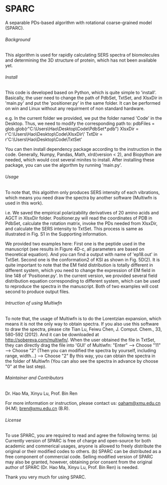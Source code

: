 # SPARC
A separable PDs-based algorithm with rotational coarse-grained model (SPARC).

######  Background ######
 This algorithm is used for rapidly calculating SERS spectra of biomolecules and determining the 3D structure of protein, which has not been available yet.

###### Install ###### 
 This code is developed based on Python, which is quite simple to 'install'. Basically, the user need to change the path of PdbSet, TxtSet, and XlsxDir in 'main.py' and put the 'positioner.py' in the same folder. It can be performed on win and Linux without any requirment of non standard hardware.

e.g. In the current folder we provided, we put the folder named 'Code' in the Desktop. Thus, we need to modify the corresponding path to:
    pdbFiles = glob.glob(r"C:\Users\Hao\Desktop\Code\PdbSet\*.pdb")
    XlsxDir = r'C:\Users\Hao\Desktop\Code\XlsxDir\\'
    TxtDir = r'C:\Users\Hao\Desktop\Code\TxtSet' 

You can then install dependency package according to the instruction in the code. Generally, Numpy, Pandas, Math, xlrd(version < 2), and Biopython are needed, which would cost several minites to install. After installing these package, you can use the algorthm by running 'main.py'.

###### Usage ######
 To note that, this algoithm only produces SERS intensity of each vibrations, which means you need draw the spectra by another software (Multiwfn is used in this work).

i.e. We saved the empirical polarizability derivatives of 20 amino acids and AGCT in XlsxDir folder. Positioner.py will read the coordinates of PDB in PdbSet, calculate the rotation matrix, invoke the PDs needed from XlsxDir, and calculate the SERS intensity to TxtSet. This process is same as illustrated in Fig. S1 in the Supporting information.

We provided two examples here:
First one is the peptide used in the manuscript (see results in Figure 4D-c, all parameters are based on theoretical equation). And you can find a output with name of 'ep18.out' in TxtSet. Second one is the conformation2 of KSI as shown in Fig. 5D(2). It is quite important to note that the EM field distribution is totally different in different system, which you need to change the expression of EM field in line 148 of 'Positioner.py'. In the current version, we provided several field distribution equation corresponding to different system, which can be used to reproduce the spectra in the manuscript. Both of two examples will cost second to produce output files.

###### Intruction of using Multiwfn ######
To note that, the usage of Multiwfn is to do the Lorentzian expansion, which means it is not the only way to obtain spectra. If you also use this software to draw the spectra, please cite Tian Lu, Feiwu Chen, J. Comput. Chem., 33, 580-592 (2012). And it can be downloaded at http://sobereva.com/multiwfn/.
When the user obtained the file in TxtSet, they can directly drag the file into 'GUI' of Multiwfn:
"Enter" ——> Choose "11" ——> Choose "2" (Then you can modified the spectra by yourself, including range, width...) ——> Choose "2"
By this way, you can obtain the spectra in the folder of Multiwfn (You can also see the spectra in advance by choose "0" at the last step).

###### Maintainer and Contributors ######

Dr. Hao Ma, Xinyu Lu, Prof. Bin Ren

For more information or instruction, please contact us: oaham@xmu.edu.cn (H.M); bren@xmu.edu.cn (B.R).

###### License ######
To use SPARC, you are required to read and agree the following terms:
(a) Currently version of SPARC is free of charge and open-source for both academic and commerical usages, anyone is allowed to freely distribute the original or their modified codes to others.
(b) SPARC can be distributed as a free component of commercial code. Selling modified version of SPARC may also be granted, however, obtaining prior consent from the original author of SPARC (Dr. Hao Ma, Xinyu Lu, Prof. Bin Ren) is needed.

Thank you very much for using SPARC.
